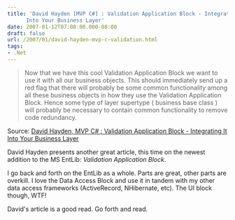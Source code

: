 ```yaml
---
title: 'David Hayden [MVP C#] : Validation Application Block - Integrating It
      Into Your Business Layer'
date: 2007-01-12T07:08:00.000-08:00
draft: false
url: /2007/01/david-hayden-mvp-c-validation.html
tags: 
- .Net
---
```


> Now that we have this cool Validation Application Block we want to use it with all our business objects. This should immediately send up a red flag that there will probably be some common functionality among all these business objects in how they use the Validation Application Block. Hence some type of layer supertype ( business base class ) will probably be necessary to contain common functionality to remove code redundancy.

  
Source: [David Hayden, MVP C# : Validation Application Block - Integrating It Into Your Business Layer](http://codebetter.com/blogs/david.hayden/archive/2006/12/28/Validation-Application-Block-_2D00_-Integrating-It-Into-Your-Business-Layer.aspx)  
  
David Hayden presents another great article, this time on the newest addition to the MS EntLib: _Validation Application Block_.  
  
I go back and forth on the EntLib as a whole. Parts are great, other parts are overkill. I love the Data Access Block and use it in tandem with my other data access frameworks (ActiveRecord, NHibernate, etc). The UI block though, WTF!  
  
David's article is a good read. Go forth and read.